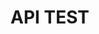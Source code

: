 # API TEST

<PlaceVisited />

<script setup>
import PlaceVisited from '../.vitepress/components/trip/PlaceVisited.vue'
</script>
